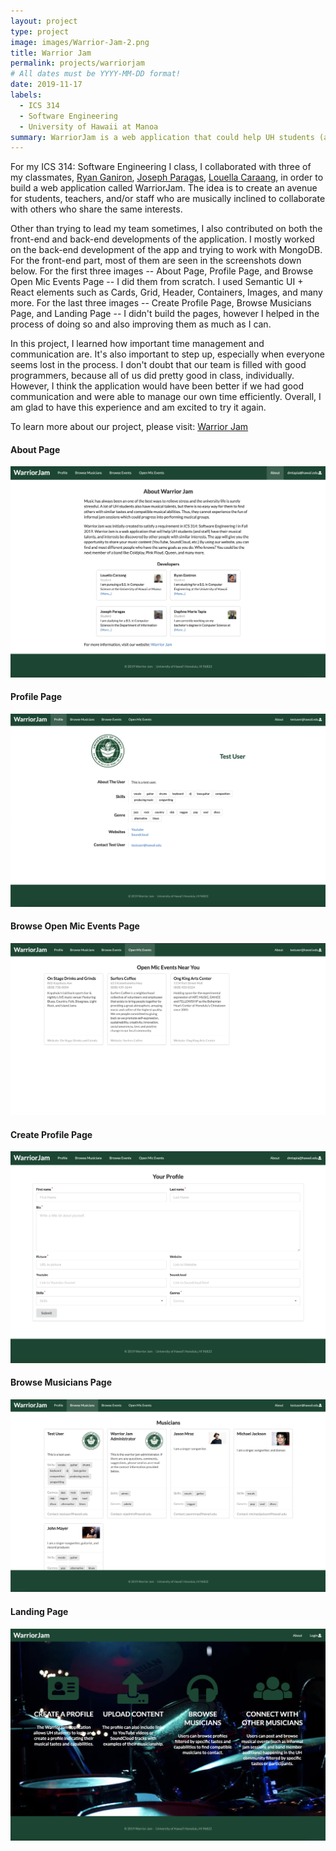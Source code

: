 ```yaml
---
layout: project
type: project
image: images/Warrior-Jam-2.png
title: Warrior Jam
permalink: projects/warriorjam
# All dates must be YYYY-MM-DD format!
date: 2019-11-17
labels:
  - ICS 314
  - Software Engineering
  - University of Hawaii at Manoa
summary: WarriorJam is a web application that could help UH students (and staff) have their musical talents and interests be discovered by others affiliated with the University of Hawai'i school system who may have similar interests.
---
```


For my ICS 314: Software Engineering I class, I collaborated with three of my classmates, <a href="https://ryan38.github.io/">Ryan Ganiron</a>, <a href="https://joeparagas.github.io/">Joseph Paragas</a>, <a href="https://lcaraang.github.io/">Louella Caraang</a>, in order to build a web application called WarriorJam. The idea is to create an avenue for students, teachers, and/or staff who are musically inclined to collaborate with others who share the same interests.

Other than trying to lead my team sometimes, I also contributed on both the front-end and back-end developments of the application. I mostly worked on the back-end development of the app and trying to work with MongoDB. For the front-end part, most of them are seen in the screenshots down below. For the first three images --  About Page, Profile Page, and Browse Open Mic Events Page -- I did them from scratch. I used Semantic UI + React elements such as Cards, Grid, Header, Containers, Images, and many more. For the last three images -- Create Profile Page, Browse Musicians Page, and Landing Page -- I didn't build the pages, however I helped in the process of doing so and also improving them as much as I can.

In this project, I learned how important time management and communication are. It's also important to step up, especially when everyone seems lost in the process. I don't doubt that our team is filled with good programmers, because all of us did pretty good in class, individually. However, I think the application would have been better if we had good communication and were able to manage our own time efficiently. Overall, I am glad to have this experience and am excited to try it again. 

To learn more about our project, please visit: <a href="https://warrior-jam.github.io/">Warrior Jam</a>

<div class="ui massive centered images">
  <h4>About Page</h4>
  <img class="ui rounded image" src="../images/wj-about.png">
  <h4>Profile Page</h4>
  <img class="ui rounded image" src="../images/Profile-page.png">
  <h4>Browse Open Mic Events Page</h4>
  <img class="ui rounded image" src="../images/Browse-Open-Mics.png">
</div>

<div class="ui massive centered images">
  <h4>Create Profile Page</h4>
  <img class="ui rounded image" src="../images/wj-create-profile.png">
  <h4>Browse Musicians Page</h4>
  <img class="ui rounded image" src="../images/Browse-Musicians-2.png">
  <h4>Landing Page</h4>
  <img class="ui rounded image" src="../images/Warrior-Jam.png">
</div>
